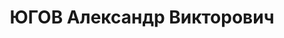 ---
title: ЮГОВ Александр Викторович
description: "Род. в 1895, Свердловская обл., г. Усолье, русский, обр.: незаконченное\
  \ среднее. Воткинский з-д, уполномоченный Наркомвода по стр-ву судов. \n  Арестован\
  \ 31.01.1937. Приговор: 23.01.1938 – 20 лет. \n  Реабилитирован 04.05.1957"
---